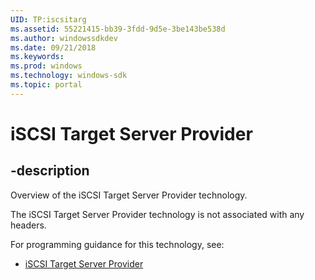 ```yaml
---
UID: TP:iscsitarg
ms.assetid: 55221415-bb39-3fdd-9d5e-3be143be538d
ms.author: windowssdkdev
ms.date: 09/21/2018
ms.keywords: 
ms.prod: windows
ms.technology: windows-sdk
ms.topic: portal
---
```


# iSCSI Target Server Provider

## -description

Overview of the iSCSI Target Server Provider technology.

The iSCSI Target Server Provider technology is not associated with any headers.

For programming guidance for this technology, see:
* [iSCSI Target Server Provider](/windows/desktop/iscsitarg)


